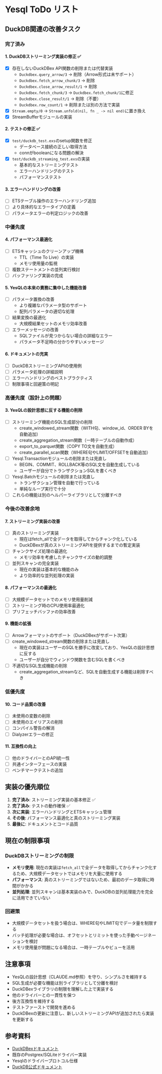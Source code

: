 # Yesql ToDo リスト

## DuckDB関連の改善タスク

### 完了済み

#### 1. DuckDBストリーミング実装の修正 ✅
- [x] 存在しないDuckDBex API関数の削除または代替実装
  - `Duckdbex.query_arrow/3` → 削除（Arrow形式は未サポート）
  - `Duckdbex.fetch_arrow_chunk/3` → 削除
  - `Duckdbex.close_arrow_result/1` → 削除
  - `Duckdbex.fetch_chunk/3` → `Duckdbex.fetch_chunk/1`に修正
  - `Duckdbex.close_result/1` → 削除（不要）
  - `Duckdbex.row_count/1` → 削除または別の方法で実装
- [x] `Stream.empty/0` → `Stream.unfold(nil, fn _ -> nil end)`に置き換え
- [x] StreamBufferモジュールの実装

#### 2. テストの修正 ✅
- [x] `test/duckdb_test.exs`のsetup関数を修正
  - データベース接続の正しい取得方法
  - connがbooleanになる問題の解決
- [x] `test/duckdb_streaming_test.exs`の実装
  - 基本的なストリーミングテスト
  - エラーハンドリングのテスト
  - パフォーマンステスト

#### 3. エラーハンドリングの改善
- [ ] ETSテーブル操作のエラーハンドリング追加
- [ ] より具体的なエラータイプの定義
- [ ] パラメータエラーの判定ロジックの改善

### 中優先度

#### 4. パフォーマンス最適化
- [ ] ETSキャッシュのクリーンアップ機構
  - TTL（Time To Live）の実装
  - メモリ使用量の監視
- [ ] 複数ステートメントの並列実行検討
- [ ] バッファリング実装の完成

#### 5. YesQLの本来の責務に集中した機能改善
- [ ] パラメータ置換の改善
  - より複雑なパラメータ型のサポート
  - 配列パラメータの適切な処理
- [ ] 結果変換の最適化
  - 大規模結果セットのメモリ効率改善
- [ ] エラーメッセージの改善
  - SQLファイルが見つからない場合の詳細なエラー
  - パラメータ不足時の分かりやすいメッセージ

#### 6. ドキュメントの充実
- [ ] DuckDBストリーミングAPIの使用例
- [ ] パラメータ処理の詳細説明
- [ ] エラーハンドリングのベストプラクティス
- [ ] 制限事項と回避策の明記

### 高優先度（設計上の問題）

#### 3. YesQLの設計思想に反する機能の削除
- [ ] ストリーミング機能のSQL生成部分の削除
  - create_windowed_stream関数（WITH句、window_id、ORDER BYを自動追加）
  - create_aggregation_stream関数（一時テーブルの自動作成）
  - export_to_parquet関数（COPY TO文を自動生成）
  - create_parallel_scan関数（WHERE句やLIMIT/OFFSETを自動追加）
- [ ] Yesql.Transactionモジュールの削除または見直し
  - BEGIN、COMMIT、ROLLBACK等のSQL文を自動生成している
  - ユーザーが自分でトランザクションSQLを書くべき
- [ ] Yesql.Batchモジュールの削除または見直し
  - トランザクション管理を自動で行っている
  - 単純なループ実行で十分
- [ ] これらの機能は別のヘルパーライブラリとして分離すべき

### 今後の改善余地

#### 7. ストリーミング実装の改善
- [ ] 真のストリーミング実装
  - 現在はfetch_allで全データを取得してからチャンク化している
  - DuckDBexが真のストリーミングAPIを提供するまでの暫定実装
- [ ] チャンクサイズ処理の最適化
  - メモリ効率を考慮したチャンクサイズの動的調整
- [ ] 並列スキャンの完全実装
  - 現在の実装は基本的な機能のみ
  - より効率的な並列処理の実装

#### 8. パフォーマンスの最適化
- [ ] 大規模データセットでのメモリ使用量削減
- [ ] ストリーミング時のCPU使用率最適化
- [ ] プリフェッチバッファの効率改善

#### 9. 機能の拡張
- [ ] Arrowフォーマットのサポート（DuckDBexがサポート次第）
- [ ] create_windowed_stream関数の削除または見直し
  - 現在の実装はユーザーのSQLを勝手に改変しており、YesQLの設計思想に反する
  - ユーザーが自分でウィンドウ関数を含むSQLを書くべき
- [ ] 不適切なSQL生成機能の削除
  - create_aggregation_streamなど、SQLを自動生成する機能は削除すべき

### 低優先度

#### 10. コード品質の改善
- [ ] 未使用の変数の削除
- [ ] 未使用のエイリアスの削除
- [ ] コンパイル警告の解消
- [ ] Dialyzerエラーの修正

#### 11. 互換性の向上
- [ ] 他のドライバーとのAPI統一性
- [ ] 共通インターフェースの実装
- [ ] ベンチマークテストの追加

## 実装の優先順位

1. **完了済み**: ストリーミング実装の基本修正 ✅
2. **完了済み**: テストの動作確保 ✅
3. **次に実装**: エラーハンドリングとETSキャッシュ管理
4. **その後**: パフォーマンス最適化と真のストリーミング実装
5. **最後に**: ドキュメントとコード品質

## 現在の制限事項

### DuckDBストリーミングの制限
- **メモリ使用**: 現在の実装は`fetch_all`で全データを取得してからチャンク化するため、大規模データセットではメモリを大量に使用する
- **パフォーマンス**: 真のストリーミングではないため、最初のデータ取得に時間がかかる
- **並列処理**: 並列スキャンは基本実装のみで、DuckDBの並列処理能力を完全に活用できていない

### 回避策
- 大規模データセットを扱う場合は、WHERE句やLIMIT句でデータ量を制限する
- バッチ処理が必要な場合は、オフセットとリミットを使った手動ページネーションを検討
- メモリ使用量が問題になる場合は、一時テーブルやビューを活用

## 注意事項

- YesQLの設計思想（CLAUDE.md参照）を守り、シンプルさを維持する
- SQL生成が必要な機能は別ライブラリとして分離を検討
- DuckDBexライブラリの制限を理解した上で実装する
- 他のドライバーとの一貫性を保つ
- 後方互換性を維持する
- テストファーストで開発を進める
- DuckDBexの更新に注意し、新しいストリーミングAPIが追加されたら実装を更新する

## 参考資料

- [DuckDBexドキュメント](https://github.com/AlexR2D2/duckdbex)
- 既存のPostgrex/SQLiteドライバー実装
- Yesqlのドライバープロトコル仕様
- [DuckDB公式ドキュメント](https://duckdb.org/docs/)
